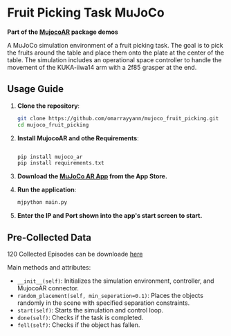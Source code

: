 # Fruit Picking Task MuJoCo
**Part of the [MujocoAR](https://github.com/omarrayyann/MujocoAR) package demos**

A MuJoCo simulation environment of a fruit picking task. The goal is to pick the fruits around the table and place them onto the plate at the center of the table. The simulation includes an operational space controller to handle the movement of the KUKA-iiwa14 arm with a 2f85 grasper at the end.


## Usage Guide

1. **Clone the repository**:

   ```bash
   git clone https://github.com/omarrayyann/mujoco_fruit_picking.git
   cd mujoco_fruit_picking
   
3. **Install MujocoAR and othe Requirements**:
   ```bash
   
   pip install mujoco_ar
   pip install requirements.txt
   
4. **Download the [MuJoCo AR App](https://apps.apple.com/jo/app/past-code/id1551535957) from the App Store.**
   
5. **Run the application**:

   ```bash
   mjpython main.py
   
6. **Enter the IP and Port shown into the app's start screen to start.**

## Pre-Collected Data

120 Collected Episodes can be downloade [here](https://huggingface.co/datasets/omarrayyann/mujoco_pick_place_fruits/blob/main/Data.zip)

Main methods and attributes:

- `__init__(self)`: Initializes the simulation environment, controller, and MujocoAR connector.
- `random_placement(self, min_seperation=0.1)`: Places the objects randomly in the scene with specified separation constraints.
- `start(self)`: Starts the simulation and control loop.
- `done(self)`: Checks if the task is completed.
- `fell(self)`: Checks if the object has fallen.
